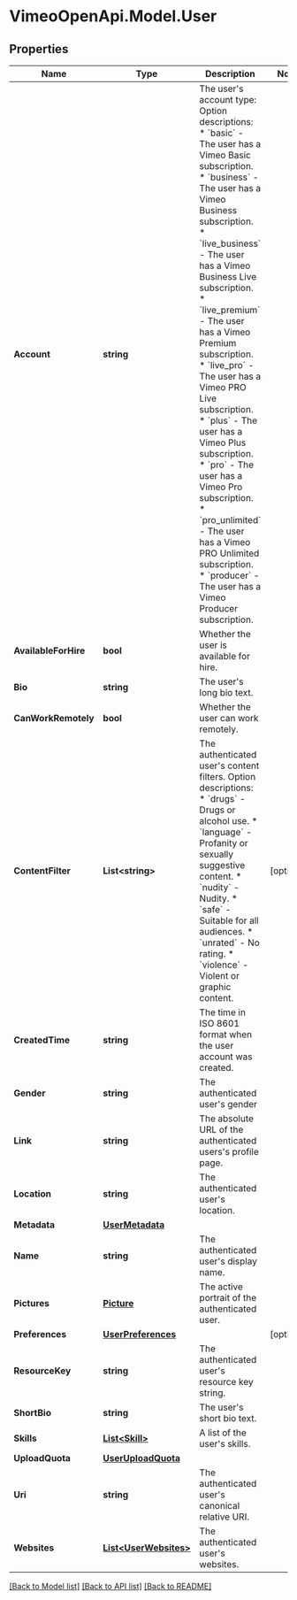 # VimeoOpenApi.Model.User
## Properties

Name | Type | Description | Notes
------------ | ------------- | ------------- | -------------
**Account** | **string** | The user&#39;s account type:  Option descriptions:  * &#x60;basic&#x60; - The user has a Vimeo Basic subscription.  * &#x60;business&#x60; - The user has a Vimeo Business subscription.  * &#x60;live_business&#x60; - The user has a Vimeo Business Live subscription.  * &#x60;live_premium&#x60; - The user has a Vimeo Premium subscription.  * &#x60;live_pro&#x60; - The user has a Vimeo PRO Live subscription.  * &#x60;plus&#x60; - The user has a Vimeo Plus subscription.  * &#x60;pro&#x60; - The user has a Vimeo Pro subscription.  * &#x60;pro_unlimited&#x60; - The user has a Vimeo PRO Unlimited subscription.  * &#x60;producer&#x60; - The user has a Vimeo Producer subscription.  | 
**AvailableForHire** | **bool** | Whether the user is available for hire. | 
**Bio** | **string** | The user&#39;s long bio text. | 
**CanWorkRemotely** | **bool** | Whether the user can work remotely. | 
**ContentFilter** | **List&lt;string&gt;** | The authenticated user&#39;s content filters.  Option descriptions:  * &#x60;drugs&#x60; - Drugs or alcohol use.  * &#x60;language&#x60; - Profanity or sexually suggestive content.  * &#x60;nudity&#x60; - Nudity.  * &#x60;safe&#x60; - Suitable for all audiences.  * &#x60;unrated&#x60; - No rating.  * &#x60;violence&#x60; - Violent or graphic content.  | [optional] 
**CreatedTime** | **string** | The time in ISO 8601 format when the user account was created. | 
**Gender** | **string** | The authenticated user&#39;s gender | 
**Link** | **string** | The absolute URL of the authenticated users&#39;s profile page. | 
**Location** | **string** | The authenticated user&#39;s location. | 
**Metadata** | [**UserMetadata**](UserMetadata.md) |  | 
**Name** | **string** | The authenticated user&#39;s display name. | 
**Pictures** | [**Picture**](Picture.md) | The active portrait of the authenticated user. | 
**Preferences** | [**UserPreferences**](UserPreferences.md) |  | [optional] 
**ResourceKey** | **string** | The authenticated user&#39;s resource key string. | 
**ShortBio** | **string** | The user&#39;s short bio text. | 
**Skills** | [**List&lt;Skill&gt;**](Skill.md) | A list of the user&#39;s skills. | 
**UploadQuota** | [**UserUploadQuota**](UserUploadQuota.md) |  | 
**Uri** | **string** | The authenticated user&#39;s canonical relative URI. | 
**Websites** | [**List&lt;UserWebsites&gt;**](UserWebsites.md) | The authenticated user&#39;s websites. | 

[[Back to Model list]](../README.md#documentation-for-models) [[Back to API list]](../README.md#documentation-for-api-endpoints) [[Back to README]](../README.md)

